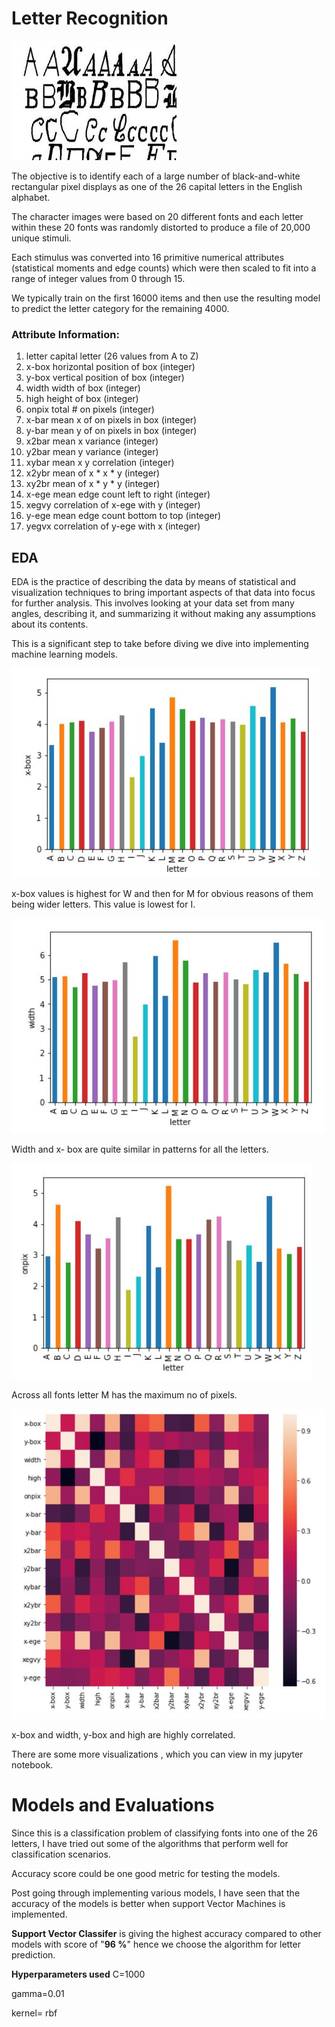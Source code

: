 
# Letter Recognition

![image.jpg](images/image1.jpg)


The objective is to identify each of a large number of black-and-white rectangular pixel displays as one of the 26 capital letters in the English alphabet. 

The character images were based on 20 different fonts and each letter within these 20 fonts was randomly distorted to produce a file of 20,000 unique stimuli. 

Each stimulus was converted into 16 primitive numerical attributes (statistical moments and edge counts) which were then scaled to fit into a range of integer values from 0 through 15. 

We typically train on the first 16000 items and then use the resulting model to predict the letter category for the remaining 4000. 


### __Attribute Information:__

1.	letter	capital letter	(26 values from A to Z) 
2.	x-box	horizontal position of box	(integer) 
3.	y-box	vertical position of box	(integer) 
4.	width	width of box	(integer) 
5.	high    height of box	(integer) 
6.	onpix	total # on pixels	(integer) 
7.	x-bar	mean x of on pixels in box	(integer) 
8.	y-bar	mean y of on pixels in box	(integer) 
9.	x2bar	mean x variance	(integer) 
10.	y2bar	mean y variance	(integer) 
11.	xybar	mean x y correlation	(integer) 
12.	x2ybr	mean of x * x * y	(integer) 
13.	xy2br	mean of x * y * y	(integer) 
14.	x-ege	mean edge count left to right	(integer) 
15.	xegvy	correlation of x-ege with y	(integer) 
16.	y-ege	mean edge count bottom to top	(integer) 
17.	yegvx	correlation of y-ege with x	(integer)


## EDA

EDA is the practice of describing the data by means of statistical and visualization techniques to bring important aspects of that data into focus for further analysis. This involves looking at your data set from many angles, describing it, and summarizing it without making any assumptions about its contents. 

This is a significant step to take before diving we dive into implementing machine learning models.

![image.jpg](images/xbox.jpg)

x-box values is highest for W and then for M for obvious reasons of them being wider letters. This value is lowest for I.


![image.jpg](images/width.jpg)

Width and x- box are quite similar in patterns for all the letters.


![image.jpg](images/onpix.jpg)


Across all fonts letter M has the maximum no of pixels.


![image.jpg](images/corr.jpg)

x-box and width, y-box and high are highly correlated.


There are some more visualizations , which you can view in my jupyter notebook.

# Models and Evaluations

Since this is a classification problem of classifying fonts into one of the 26 letters, I have tried out some of the algorithms that perform well for classification scenarios.

Accuracy score could be one good metric for testing the models.

Post going through  implementing various models, I have seen that the accuracy of the models is better when support Vector Machines is implemented.

__Support Vector Classifer__ is giving the highest accuracy compared to other models with  score of "__96 %__"  hence we choose the algorithm for letter prediction.

__Hyperparameters used__
C=1000

gamma=0.01

kernel= rbf

